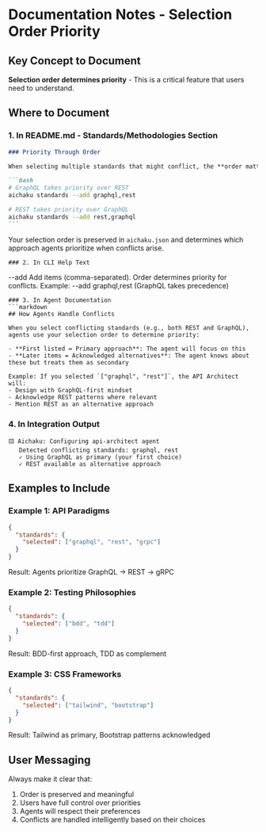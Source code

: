 # Documentation Notes - Selection Order Priority

## Key Concept to Document

**Selection order determines priority** - This is a critical feature that users need to understand.

## Where to Document

### 1. In README.md - Standards/Methodologies Section

````markdown
### Priority Through Order

When selecting multiple standards that might conflict, the **order matters**:

```bash
# GraphQL takes priority over REST
aichaku standards --add graphql,rest

# REST takes priority over GraphQL  
aichaku standards --add rest,graphql
```
````

Your selection order is preserved in `aichaku.json` and determines which approach agents prioritize when conflicts
arise.

```
### 2. In CLI Help Text
```

--add <items> Add items (comma-separated). Order determines priority for conflicts. Example: --add graphql,rest (GraphQL
takes precedence)

````
### 3. In Agent Documentation
```markdown
## How Agents Handle Conflicts

When you select conflicting standards (e.g., both REST and GraphQL), agents use your selection order to determine priority:

- **First listed = Primary approach**: The agent will focus on this
- **Later items = Acknowledged alternatives**: The agent knows about these but treats them as secondary

Example: If you selected `["graphql", "rest"]`, the API Architect will:
- Design with GraphQL-first mindset
- Acknowledge REST patterns where relevant
- Mention REST as an alternative approach
````

### 4. In Integration Output

```
🟨 Aichaku: Configuring api-architect agent
   Detected conflicting standards: graphql, rest
   ✓ Using GraphQL as primary (your first choice)
   ✓ REST available as alternative approach
```

## Examples to Include

### Example 1: API Paradigms

```json
{
  "standards": {
    "selected": ["graphql", "rest", "grpc"]
  }
}
```

Result: Agents prioritize GraphQL → REST → gRPC

### Example 2: Testing Philosophies

```json
{
  "standards": {
    "selected": ["bdd", "tdd"]
  }
}
```

Result: BDD-first approach, TDD as complement

### Example 3: CSS Frameworks

```json
{
  "standards": {
    "selected": ["tailwind", "bootstrap"]
  }
}
```

Result: Tailwind as primary, Bootstrap patterns acknowledged

## User Messaging

Always make it clear that:

1. Order is preserved and meaningful
2. Users have full control over priorities
3. Agents will respect their preferences
4. Conflicts are handled intelligently based on their choices
